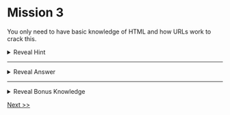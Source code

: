 # Mission 3

You only need to have basic knowledge of HTML and how URLs work to crack this. 

<details>
  <summary> Reveal Hint </summary>
  
  **Hint:** Take a closer look at the elements of the HTML form.
  
</details>

---

<details>
  <summary> Reveal Answer </summary>
  
  **Answer:** You can see that there is a hidden child element of the form. The value of this hidden element shows the path to the password file.

  <details>
  <summary>Reveal for Dummies</summary>

  **For Dummies:** You can access the password file using this url 'https://hackthissite.org/missions/basic/3/password.php'.

  </details>
  
</details>

---

<details>
  <summary> Reveal Bonus Knowledge </summary>

  **Bonus Knowledge:** You can also find out this hidden file by monitoring the network traffic.

  In the Developer tools, go to Network Section. Then type in any password in the form and press submit button. You can see that an extra data is sent along with the password when the browser is making a reqest to index.php.

</details>

[Next >>](../Mission%204/)
